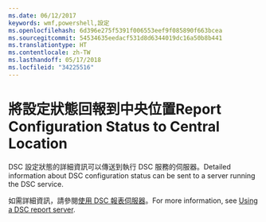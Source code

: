 ```yaml
---
ms.date: 06/12/2017
keywords: wmf,powershell,設定
ms.openlocfilehash: 6d396e275f5391f006553eef9f085890f663bcea
ms.sourcegitcommit: 54534635eedacf531d8d6344019dc16a50b8b441
ms.translationtype: HT
ms.contentlocale: zh-TW
ms.lasthandoff: 05/17/2018
ms.locfileid: "34225516"
---
```

# <a name="report-configuration-status-to-central-location"></a><span data-ttu-id="a47e0-102">將設定狀態回報到中央位置</span><span class="sxs-lookup"><span data-stu-id="a47e0-102">Report Configuration Status to Central Location</span></span>

<span data-ttu-id="a47e0-103">DSC 設定狀態的詳細資訊可以傳送到執行 DSC 服務的伺服器。</span><span class="sxs-lookup"><span data-stu-id="a47e0-103">Detailed information about DSC configuration status can be sent to a server running the DSC service.</span></span>

<span data-ttu-id="a47e0-104">如需詳細資訊，請參閱[使用 DSC 報表伺服器](https://msdn.microsoft.com/powershell/dsc/reportserver)。</span><span class="sxs-lookup"><span data-stu-id="a47e0-104">For more information, see [Using a DSC report server](https://msdn.microsoft.com/powershell/dsc/reportserver).</span></span>
